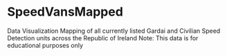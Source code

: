 # SpeedVansMapped
Data Visualization Mapping of all currently listed Gardai and Civilian Speed Detection units across the Republic of Ireland
Note: This data is for educational purposes only
